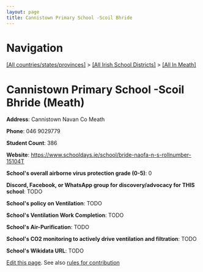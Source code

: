 ```yaml
---
layout: page
title: Cannistown Primary School -Scoil Bhride
---
```

# Navigation

[[All countries/states/provinces]](../../..) > [[All Irish School Districts]](../..) > [[All In Meath]](..)

# Cannistown Primary School -Scoil Bhride (Meath)

**Address**: Cannistown Navan Co Meath

**Phone**: 046 9029779

**Student Count**: 386

**Website**: <https://www.schooldays.ie/school/bride-naofa-n-s-rollnumber-15104T>

**School's overall airborne virus protection grade (0-5)**: 0

**Discord, Facebook, or WhatsApp group for discovery/advocacy for THIS school**: TODO

**School's policy on Ventilation**: TODO

**School's Ventilation Work Completion**: TODO

**School's Air-Purification**: TODO

**School's CO2 monitoring to actively drive ventilation and filtration**: TODO

**School's Wikidata URL**: TODO


[Edit this page](https://github.com/ventilate-schools/Ireland/edit/main/./Meath/Cannistown_Primary_School_-Scoil_Bhride.md). See also [rules for contribution](../../../contribution-rules/)